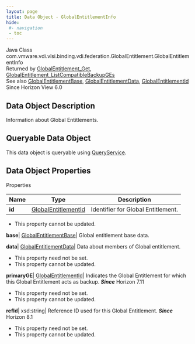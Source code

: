 ```yaml
---
layout: page
title: Data Object - GlobalEntitlementInfo
hide:
 #- navigation
 - toc
---
```






Java Class
    com.vmware.vdi.vlsi.binding.vdi.federation.GlobalEntitlement.GlobalEntitlementInfo  
Returned by
     [GlobalEntitlement_Get](vdi.federation.GlobalEntitlement.md#get), [GlobalEntitlement_ListCompatibleBackupGEs](vdi.federation.GlobalEntitlement.md#listCompatibleBackupGEs)  
See also
     [GlobalEntitlementBase](vdi.federation.GlobalEntitlement.GlobalEntitlementBase.md), [GlobalEntitlementData](vdi.federation.GlobalEntitlement.GlobalEntitlementData.md), [GlobalEntitlementId](vdi.entity.GlobalEntitlementId.md)  
Since 
    Horizon View 6.0

## Data Object Description 

Information about Global Entitlements. 

##  Queryable Data Object 

This data object is queryable using [QueryService](vdi.query.QueryService.md "QueryService"). 

## Data Object Properties

Properties

Name |  Type |  Description   
---|---|---  
**id**| [GlobalEntitlementId](vdi.entity.GlobalEntitlementId.md)|  Identifier for Global Entitlement.   


 * This property cannot be updated.

  
**base**| [GlobalEntitlementBase](vdi.federation.GlobalEntitlement.GlobalEntitlementBase.md)|  Global entitlement base data.   
  
**data**| [GlobalEntitlementData](vdi.federation.GlobalEntitlement.GlobalEntitlementData.md)|  Data about members of Global entitlement.   


 * This property need not be set.
 * This property cannot be updated.

  
**primaryGE**| [GlobalEntitlementId](vdi.entity.GlobalEntitlementId.md)|  Indicates the Global Entitlement for which this Global Entitlement acts as backup.  **_Since_** Horizon 7.11  


 * This property need not be set.
 * This property cannot be updated.

  
**refId**|  xsd:string|  Reference ID used for this Global Entitlement.  **_Since_** Horizon 8.1  


 * This property need not be set.
 * This property cannot be updated.

  
  

  

